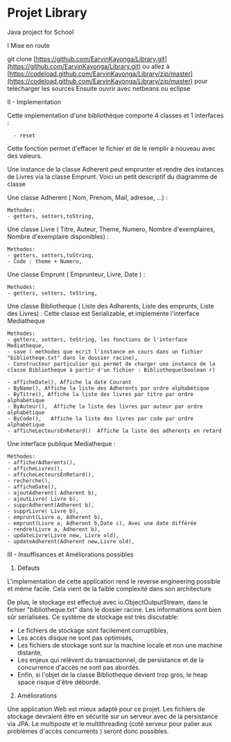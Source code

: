 # Projet Library
Java project for School

I Mise en route

git clone [https://github.com/EarvinKayonga/Library.git](https://github.com/EarvinKayonga/Library.git) ou  allez  à [https://codeload.github.com/EarvinKayonga/Library/zip/master](https://codeload.github.com/EarvinKayonga/Library/zip/master)  pour telecharger les sources Ensuite ouvrir avec netbeans ou eclipse

II - Implementation

Cette implementation d'une bibliothèque comporte 4 classes et 1 interfaces :


      - reset


Cette fonction permet d'effacer le fichier et de le remplir à nouveau avec des valeurs.

Une instance de la classe Adherent peut emprunter et rendre des instances de Livres via la classe Emprunt. Voici un petit descriptif du diagramme de classe

Une classe Adherent ( Nom, Prenom, Mail, adresse, ...) :


    Methodes:
    - getters, setters,toString,


Une classe Livre ( Titre, Auteur, Theme, Numero, Nombre d'exemplaires, Nombre d'exemplaire disponibles) :


    Methodes:
    - getters, setters,toString,
    - Code : theme + Numero,


Une classe Emprunt ( Emprunteur, Livre, Date ) :


    Methodes:
    - getters, setters, toString,


Une classe Bibliotheque ( Liste des Adherents, Liste des emprunts, Liste des Livres) :     Cette classe est Serializable, et implemente l'interface Mediatheque


    Methodes:
    - getters, setters, toString, les fonctions de l'interface Mediatheque,
    - save ( methodes que ecrit l'instance en cours dans un fichier "bibliotheqe.txt" dans le dossier racine),
    - Constructeur particulier qui permet de charger une instance de la classe Bibliotheque à partir d'un fichier : Bibliotheque(boolean r)

    - afficheDate(), Affiche la date Courant
    - ByName(), Affiche la liste des Adherents par ordre alphabétique
    - ByTitre(), Affiche la liste des livres par titre par ordre alphabétique
    - ByAuteur(),  Affiche la liste des livres par auteur par ordre alphabétique
    - ByCode(),   Affiche la liste des livres par code par ordre alphabétique
    - afficheLecteursEnRetard()  Affiche la liste des adherents en retard


Une interface publique Mediatheque :


    Méthodes:
    - afficherAdherents(),
    - afficheLivres(),
    - afficheLecteursEnRetard(),
    - recherche(),
    - afficheDate(),
    - ajoutAdherent( Adherent b),
    - ajoutLivre( Livre b),
    - supprAdherent(Adherent b),
    - supprLivre( Livre b),
    - emprunt(Livre a, Adherent b),
    - emprunt(Livre a, Adherent b,Date c), Avec une date différée
    - rendre(Livre a, Adherent b),
    - updateLivre(Livre new, Livre old),
    - updateAdherent(Adherent new,Livre old),

III - Insuffisances et Améliorations possibles

1) Défauts

L'implementation de cette application rend le reverse engineering  possible et même facile. Cela vient de la faible complexité dans son architecture

De plus, le stockage est effectué avec io.ObjectOutputStream, dans le fichier "bibliotheque.txt" dans le dossier racine. Les informations sont bien sûr serialisées. Ce système de stockage est très discutable:
- Le fichiers de stockage sont facilement corruptibles,
- Les accès disque ne sont pas optimisés,
- Les fichiers de stockage sont sur la machine locale et non une machine distante,
- Les enjeux qui relèvent du transactionnel, de persistance et de la concurrence d'accès ne sont pas abordés.
- Enfin, si l'objet de la classe Bibliotheque devient trop gros, le heap space risque d'être débordé.

2) Améliorations

Une application Web est mieux adapté pour ce projet. Les fichiers de stockage devraient être en sécurité sur un serveur avec de la persistance via JPA. Le multiposte et le multithreading (coté serveur pour palier aux problèmes d'accès concurrents ) seront donc possibles.
